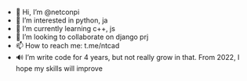 - 👋 Hi, I’m @netconpi
- 👀 I’m interested in python, ja 
- 🌱 I’m currently learning c++, js 
- 💞 I’m looking to collaborate on django prj
- 📫 How to reach me: t.me/ntcad
- 🔊 I’m write code for 4 years, but not really grow in that. From 2022, I hope my skills will improve

<!---
netconpi/netconpi is a ✨ special ✨ repository because its `README.md` (this file) appears on your GitHub profile.
You can click the Preview link to take a look at your changes.
--->

